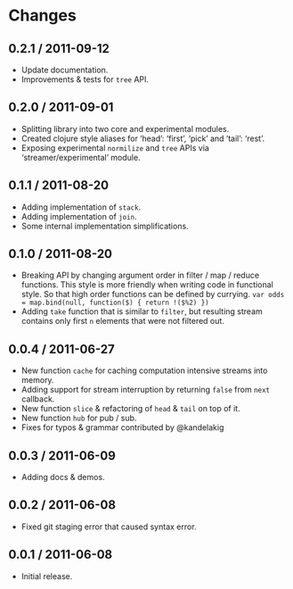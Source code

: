 Changes
=======

0.2.1 / 2011-09-12
------------------

-   Update documentation.
-   Improvements & tests for `tree` API.

0.2.0 / 2011-09-01
------------------

-   Splitting library into two core and experimental modules.
-   Created clojure style aliases for ‘head’: ‘first’, ‘pick’ and ‘tail’: ‘rest’.
-   Exposing experimental `normilize` and `tree` APIs via ‘streamer/experimental’ module.

0.1.1 / 2011-08-20
------------------

-   Adding implementation of `stack`.
-   Adding implementation of `join`.
-   Some internal implementation simplifications.

0.1.0 / 2011-08-20
------------------

-   Breaking API by changing argument order in filter / map / reduce functions. This style is more friendly when writing code in functional style. So that high order functions can be defined by currying. `var odds = map.bind(null, function($) { return !($%2) })`
-   Adding `take` function that is similar to `filter`, but resulting stream contains only first `n` elements that were not filtered out.

0.0.4 / 2011-06-27
------------------

-   New function `cache` for caching computation intensive streams into memory.
-   Adding support for stream interruption by returning `false` from `next` callback.
-   New function `slice` & refactoring of `head` & `tail` on top of it.
-   New function `hub` for pub / sub.
-   Fixes for typos & grammar contributed by <span class="citation" data-cites="kandelakig"><span class="citation" data-cites="kandelakig">@kandelakig</span></span>

0.0.3 / 2011-06-09
------------------

-   Adding docs & demos.

0.0.2 / 2011-06-08
------------------

-   Fixed git staging error that caused syntax error.

0.0.1 / 2011-06-08
------------------

-   Initial release.
